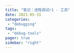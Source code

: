 ```yaml
---
title: "笔记：进程调试r1 - 工具"
date: 2021-05-31
categories:
 - "debugging"
tags:
 - "debug-tools"
pager: true
sidebar: "right"
---
```


